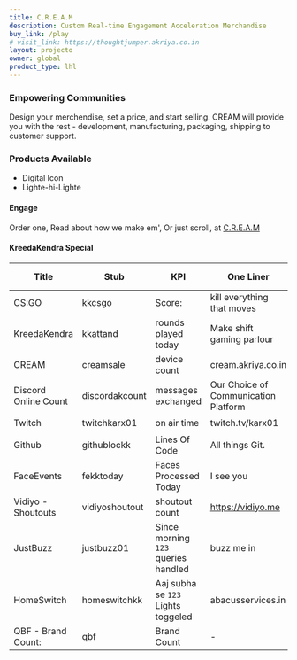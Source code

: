 ```yaml
---
title: C.R.E.A.M
description: Custom Real-time Engagement Acceleration Merchandise
buy_link: /play
# visit_link: https://thoughtjumper.akriya.co.in
layout: projecto
owner: global
product_type: lhl
---
```


### Empowering Communities
Design your merchendise, set a price, and start selling. CREAM will provide you with the rest - development, manufacturing, packaging, shipping to customer support.

### Products Available
* Digital Icon
* Lighte-hi-Lighte

#### Engage
Order one, Read about how we make em', Or just scroll, at [C.R.E.A.M](https://cream.akriya.co.in)

#### KreedaKendra Special
| Title | Stub | KPI | One Liner |  KPI delivery |
| ---- | ---- | --- | --| ---|
| CS:GO | kkcsgo | Score: | kill everything that moves | ⏳ |
| KreedaKendra| kkattand | rounds played today |  Make shift gaming parlour |  ⏳ |
| CREAM | creamsale | device count | cream.akriya.co.in |  ⏳  |
| Discord Online Count| discordakcount | messages exchanged | Our Choice of Communication Platform | ☁|
| Twitch | twitchkarx01 | on air time |  twitch.tv/karx01 | ⏳ |
| Github | githublockk | Lines Of Code | All things Git. | ⏳ |
| FaceEvents | fekktoday | Faces Processed Today | I see you |  ⏳ |
| Vidiyo - Shoutouts| vidiyoshoutout | shoutout count | https://vidiyo.me | ☁ |
| JustBuzz | justbuzz01 | Since morning `123` queries handled | buzz me in | ⏳ |
| HomeSwitch | homeswitchkk |  Aaj subha se `123` Lights toggeled | abacusservices.in | ☁ |
| QBF - Brand Count: | qbf | Brand Count | - | ☁ |

